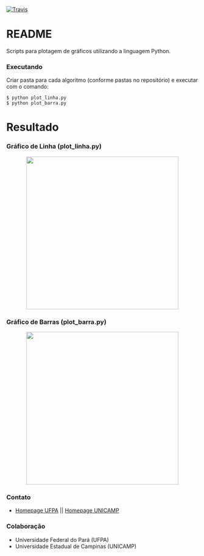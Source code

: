 [![Travis](https://img.shields.io/travis/rust-lang/rust.svg)]()

# README #

Scripts para plotagem de gráficos utilizando a linguagem Python.

### Executando ###

Criar pasta para cada algoritmo (conforme pastas no repositório) e executar com o comando:

	$ python plot_linha.py
	$ python plot_barra.py

# Resultado #

### Gráfico de Linha (plot_linha.py) ###

<p align="center">
	<img src="https://github.com/joahannes/scripts/blob/master/img/cobertura.png" width="400"/>
</p>

### Gráfico de Barras (plot_barra.py) ###

<p align="center">
	<img src="https://github.com/joahannes/scripts/blob/master/img/cobertura_barra.png" width="400"/>
</p>

### Contato ###

* [Homepage UFPA](http://www.gercom2.ufpa.br/joahannes) || [Homepage UNICAMP](http://www.lrc.ic.unicamp.br/~joahannes)

### Colaboração ###

* Universidade Federal do Pará (UFPA)
* Universidade Estadual de Campinas (UNICAMP)
